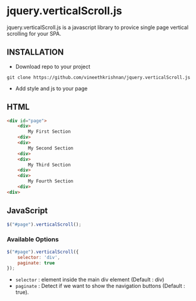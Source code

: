 # jquery.verticalScroll.js

jquery.verticalScroll.js is a javascript library to provice single page vertical scrolling for your SPA.

## INSTALLATION

- Download repo to your project

```
git clone https://github.com/vineethkrishnan/jquery.verticalScroll.js
```

- Add style and js to your page

## HTML

```html
<div id="page">
	<div>
		My First Section 
	<div>
	<div>
		My Second Section 
	<div>
	<div>
		My Third Section 
	<div>
	<div>
		My Fourth Section 
	<div>
<div>
```

## JavaScript

```js
$("#page").verticalScroll();
```


### Available Options
```js
$("#page").verticalScroll({
	selector: 'div',
	paginate: true
});
```

- `selector` : element inside the main div element (Default : div)
- `paginate` : Detect if we want to show the navigation buttons (Default : true).
